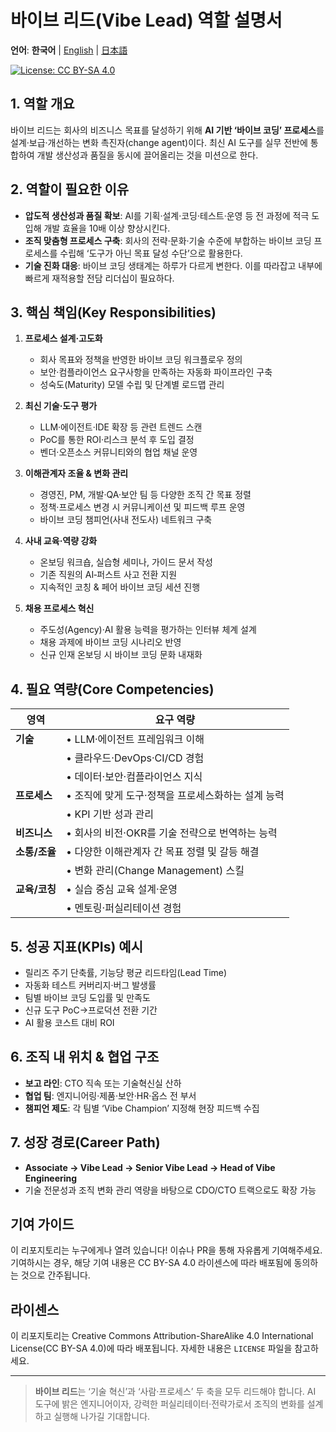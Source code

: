# 바이브 리드(Vibe Lead) 역할 설명서

**언어**: **한국어** | [English](README.md) | [日本語](README.jp.md)

[![License: CC BY-SA 4.0](https://licensebuttons.net/l/by-sa/4.0/80x15.png)](https://creativecommons.org/licenses/by-sa/4.0/)

## 1. 역할 개요

바이브 리드는 회사의 비즈니스 목표를 달성하기 위해 **AI 기반 ‘바이브 코딩’ 프로세스**를 설계·보급·개선하는 변화 촉진자(change agent)이다. 최신 AI 도구를 실무 전반에 통합하여 개발 생산성과 품질을 동시에 끌어올리는 것을 미션으로 한다.

## 2. 역할이 필요한 이유

* **압도적 생산성과 품질 확보**: AI를 기획·설계·코딩·테스트·운영 등 전 과정에 적극 도입해 개발 효율을 10배 이상 향상시킨다.
* **조직 맞춤형 프로세스 구축**: 회사의 전략·문화·기술 수준에 부합하는 바이브 코딩 프로세스를 수립해 ‘도구가 아닌 목표 달성 수단’으로 활용한다.
* **기술 진화 대응**: 바이브 코딩 생태계는 하루가 다르게 변한다. 이를 따라잡고 내부에 빠르게 재적용할 전담 리더십이 필요하다.

## 3. 핵심 책임(Key Responsibilities)

1. **프로세스 설계·고도화**

   * 회사 목표와 정책을 반영한 바이브 코딩 워크플로우 정의
   * 보안·컴플라이언스 요구사항을 만족하는 자동화 파이프라인 구축
   * 성숙도(Maturity) 모델 수립 및 단계별 로드맵 관리
2. **최신 기술·도구 평가**

   * LLM·에이전트·IDE 확장 등 관련 트렌드 스캔
   * PoC를 통한 ROI·리스크 분석 후 도입 결정
   * 벤더·오픈소스 커뮤니티와의 협업 채널 운영
3. **이해관계자 조율 & 변화 관리**

   * 경영진, PM, 개발·QA·보안 팀 등 다양한 조직 간 목표 정렬
   * 정책·프로세스 변경 시 커뮤니케이션 및 피드백 루프 운영
   * 바이브 코딩 챔피언(사내 전도사) 네트워크 구축
4. **사내 교육·역량 강화**

   * 온보딩 워크숍, 실습형 세미나, 가이드 문서 작성
   * 기존 직원의 AI‑퍼스트 사고 전환 지원
   * 지속적인 코칭 & 페어 바이브 코딩 세션 진행
5. **채용 프로세스 혁신**

   * 주도성(Agency)·AI 활용 능력을 평가하는 인터뷰 체계 설계
   * 채용 과제에 바이브 코딩 시나리오 반영
   * 신규 인재 온보딩 시 바이브 코딩 문화 내재화

## 4. 필요 역량(Core Competencies)

| 영역                            | 요구 역량                         |
| ----------------------------- | ----------------------------- |
| **기술**                        | • LLM·에이전트 프레임워크 이해           |
| |• 클라우드·DevOps·CI/CD 경험        |                               |
| |• 데이터·보안·컴플라이언스 지식            |                               |
| **프로세스**                      | • 조직에 맞게 도구·정책을 프로세스화하는 설계 능력 |
| |• KPI 기반 성과 관리                |                               |
| **비즈니스**                      | • 회사의 비전·OKR를 기술 전략으로 번역하는 능력 |
| **소통/조율**                     | • 다양한 이해관계자 간 목표 정렬 및 갈등 해결   |
| |• 변화 관리(Change Management) 스킬 |                               |
| **교육/코칭**                     | • 실습 중심 교육 설계·운영              |
| |• 멘토링·퍼실리테이션 경험               |                               |

## 5. 성공 지표(KPIs) 예시

* 릴리즈 주기 단축률, 기능당 평균 리드타임(Lead Time)
* 자동화 테스트 커버리지·버그 발생률
* 팀별 바이브 코딩 도입률 및 만족도
* 신규 도구 PoC→프로덕션 전환 기간
* AI 활용 코스트 대비 ROI

## 6. 조직 내 위치 & 협업 구조

* **보고 라인**: CTO 직속 또는 기술혁신실 산하
* **협업 팀**: 엔지니어링·제품·보안·HR·옵스 전 부서
* **챔피언 제도**: 각 팀별 ‘Vibe Champion’ 지정해 현장 피드백 수집

## 7. 성장 경로(Career Path)

* **Associate → Vibe Lead → Senior Vibe Lead → Head of Vibe Engineering**
* 기술 전문성과 조직 변화 관리 역량을 바탕으로 CDO/CTO 트랙으로도 확장 가능

## 기여 가이드

이 리포지토리는 누구에게나 열려 있습니다! 이슈나 PR을 통해 자유롭게 기여해주세요. 기여하시는 경우, 해당 기여 내용은 CC BY-SA 4.0 라이센스에 따라 배포됨에 동의하는 것으로 간주됩니다.

## 라이센스

이 리포지토리는 Creative Commons Attribution-ShareAlike 4.0 International License(CC BY-SA 4.0)에 따라 배포됩니다. 자세한 내용은 `LICENSE` 파일을 참고하세요.

---

> **바이브 리드**는 ‘기술 혁신’과 ‘사람·프로세스’ 두 축을 모두 리드해야 합니다. AI 도구에 밝은 엔지니어이자, 강력한 퍼실리테이터·전략가로서 조직의 변화를 설계하고 실행해 나가길 기대합니다.
